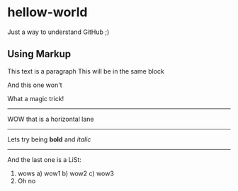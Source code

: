 # hellow-world
Just a way to understand GitHub ;)

## Using Markup

This text is a paragraph
This will be in the same block

And this one won't

What a magic trick!

----

WOW that is a horizontal lane

----

Lets try being **bold** and _italic_

----

And the last one is a LiSt:

1. wows
   a) wow1
   b) wow2
   c) wow3
2. Oh no
